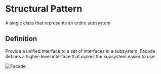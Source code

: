 ﻿# Structural Pattern

A single class that represents an entire subsystem

## Definition

Provide a unified interface to a set of interfaces in a subsystem. Facade defines a higher-level interface that makes the subsystem easier to use.

![Facade](https://www.dofactory.com/images/diagrams/net/facade.gif)